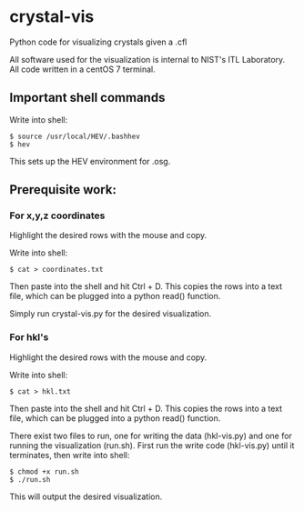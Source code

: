 # crystal-vis

Python code for visualizing crystals given a .cfl

All software used for the visualization is internal to NIST's ITL Laboratory.
All code written in a centOS 7 terminal.

## Important shell commands
Write into shell:
```shell
$ source /usr/local/HEV/.bashhev
$ hev
```
This sets up the HEV environment for .osg.

## Prerequisite work:
### For x,y,z coordinates
Highlight the desired rows with the mouse and copy.

Write into shell:
```shell
$ cat > coordinates.txt
```
Then paste into the shell and hit Ctrl + D. 
This copies the rows into a text file, which can be plugged into a python read() function.

Simply run crystal-vis.py for the desired visualization. 
### For hkl's
Highlight the desired rows with the mouse and copy.

Write into shell:
```shell
$ cat > hkl.txt
```
Then paste into the shell and hit Ctrl + D. 
This copies the rows into a text file, which can be plugged into a python read() function.

There exist two files to run, one for writing the data (hkl-vis.py) and one for running the visualization (run.sh).
First run the write code (hkl-vis.py) until it terminates, then write into shell:
```shell
$ chmod +x run.sh
$ ./run.sh
```
This will output the desired visualization. 
